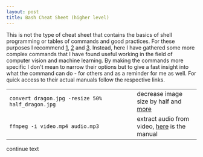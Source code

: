 ```yaml
---
layout: post
title: Bash Cheat Sheet (higher level) 
---
```


This is not the type of cheat sheet that contains the basics of shell programming or tables of commands and good practices. For these purposes I recommend [1](http://johnstowers.co.nz/pages/bash-cheat-sheet.html), [2](https://learncodethehardway.org/unix/bash_cheat_sheet.pdf) and [3](https://gist.github.com/LeCoupa/122b12050f5fb267e75f). 
Instead, here I have gathered some more complex commands that I have found useful working in the field of computer vision and machine learning. By making the commands more specific I don't mean to narrow their options but to give a fast insight into what the command can do - for others and as a reminder for me as well. For quick access to their actual manuals follow the respective links.

<font size="2">
<table>
  <col width="67%">
  <col width="33%">
  <tr>
    <td><code>convert dragon.jpg -resize 50% half_dragon.jpg</code></td>
    <td>  decrease image size by half and <a href="http://www.imagemagick.org/Usage/resize/">more</a></td>
  </tr>
  <tr>
    <td><code>ffmpeg -i video.mp4 audio.mp3</code></td>
    <td>extract audio from video, <a href="http://ffmpeg.org/ffmpeg.html">here</a> is the manual</td>
  </tr>
</table>  
</font>

<!--
<samp>convert dragon.jpg -resize 50% half_dragon.jpg</samp> | decrease image size by half and [more](http://www.imagemagick.org/Usage/resize/)
<samp>ffmpeg -i video.mp4 audio.mp3</samp> | extract audio from video, [here](http://ffmpeg.org/ffmpeg.html) is the manual
-->

continue text




